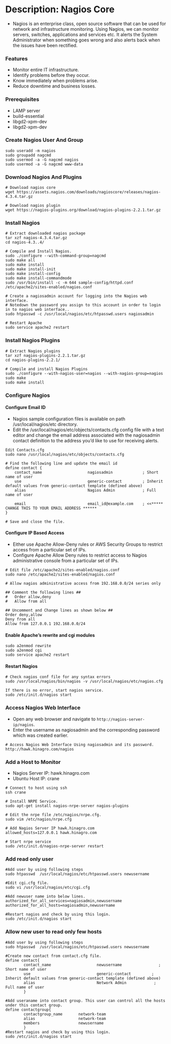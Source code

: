 # Description: Nagios Core
- Nagios is an enterprise class, open source software that can be used for network and infrastructure monitoring. Using 
  Nagios, we can monitor servers, switches, applications and services etc. It alerts the System Administrator when 
  something goes wrong and also alerts back when the issues have been rectified.

### Features
* Monitor entire IT infrastructure.
* Identify problems before they occur.
* Know immediately when problems arise.
* Reduce downtime and business losses.

### Prerequisites
* LAMP server
* build-essential
* libgd2-xpm-dev
* libgd2-xpm-dev

### Create Nagios User And Group
```
sudo useradd -m nagios
sudo groupadd nagcmd
sudo usermod -a -G nagcmd nagios
sudo usermod -a -G nagcmd www-data
```

### Download Nagios And Plugins
```
# Download nagios core 
wget https://assets.nagios.com/downloads/nagioscore/releases/nagios-4.3.4.tar.gz

# Download nagios plugin
wget https://nagios-plugins.org/download/nagios-plugins-2.2.1.tar.gz
```

### Install Nagios
```
# Extract downloaded nagios package
tar xzf nagios-4.3.4.tar.gz
cd nagios-4.3..4/

# Compile and Install Nagios.
sudo ./configure --with-command-group=nagcmd
sudo make all
sudo make install
sudo make install-init
sudo make install-config
sudo make install-commandmode
sudo /usr/bin/install -c -m 644 sample-config/httpd.conf /etc/apache2/sites-enabled/nagios.conf

# Create a nagiosadmin account for logging into the Nagios web interface. 
# Notedown the password you assign to this account in order to login in to nagios web interface..
sudo htpasswd -c /usr/local/nagios/etc/htpasswd.users nagiosadmin

# Restart Apache
sudo service apache2 restart
```

### Install Nagios Plugins
```
# Extract Nagios plugins
tar xzf nagios-plugins-2.2.1.tar.gz
cd nagios-plugins-2.2.1/

# Compile and install Nagios Plugins
sudo ./configure --with-nagios-user=nagios --with-nagios-group=nagios
sudo make
sudo make install
```

### Configure Nagios
#### Configure Email ID
- Nagios sample configuration files is available on path /usr/local/nagios/etc directory.
- Edit the /usr/local/nagios/etc/objects/contacts.cfg config file with a text editor and change the email address 
  associated with the nagiosadmin contact definition to the address you’d like to use for receiving alerts.

```
Edit Contacts.cfg
sudo nano /usr/local/nagios/etc/objects/contacts.cfg

# Find the following line and update the email id
define contact {
    contact_name                    nagiosadmin             ; Short name of user
    use                             generic-contact         ; Inherit default values from generic-contact template (defined above)
    alias                           Nagios Admin            ; Full name of user

    email                           email_id@example.com    ; <<***** CHANGE THIS TO YOUR EMAIL ADDRESS ******
}

# Save and close the file.
```

#### Configure IP Based Access
- Either use Apache Allow-Deny rules or AWS Security Groups to restrict access from a particular set of IPs. 
- Configure Apache Allow Deny rules to restrict access to Nagios administrative console from a particular set of IPs.

```
# Edit file /etc/apache2/sites-enabled/nagios.conf
sudo nano /etc/apache2/sites-enabled/nagios.conf

# Allow nagios administrative access from 192.168.0.0/24 series only

## Comment the following lines ##
#   Order allow,deny
#   Allow from all

## Uncomment and Change lines as shown below ##
Order deny,allow
Deny from all
Allow from 127.0.0.1 192.168.0.0/24
```

#### Enable Apache’s rewrite and cgi modules
```
sudo a2enmod rewrite
sudo a2enmod cgi
sudo service apache2 restart
```


#### Restart Nagios 
```
# Check nagios conf file for any syntax errors
sudo /usr/local/nagios/bin/nagios -v /usr/local/nagios/etc/nagios.cfg

If there is no error, start nagios service.
sudo /etc/init.d/nagios start
```

### Access Nagios Web Interface
- Open any web browser and navigate to `http://nagios-server-ip/nagios`. 
- Enter the username as nagiosadmin and the corresponding password which was created earlier.

```
# Access Nagios Web Interface Using nagiosadmin and its password.
http://hawk.hinagro.com/nagios
```


### Add a Host to Monitor
* Nagios Server IP: hawk.hinagro.com
* Ubuntu Host IP: crane

```
# Connect to host using ssh
ssh crane

# Install NRPE Service.
sudo apt-get install nagios-nrpe-server nagios-plugins

# Edit the nrpe file /etc/nagios/nrpe.cfg.
sudo vim /etc/nagios/nrpe.cfg

# Add Nagios Server IP hawk.hinagro.com
allowed_hosts=127.0.0.1 hawk.hinagro.com

# Start nrpe service
sudo /etc/init.d/nagios-nrpe-server restart
```
### Add read only user 

```
#Add user by using following steps
sudo htpasswd  /usr/local/nagios/etc/htpasswd.users newusername

#Edit cgi.cfg file.
sudo vi /usr/local/nagios/etc/cgi.cfg

#Add newuser name into below lines.
authorized_for_all_services=nagiosadmin,newusername
authorized_for_all_hosts=nagiosadmin,newusername

#Restart nagios and check by using this login.
sudo /etc/init.d/nagios start
```
### Allow new user to read only few hosts 

```
#Add user by using following steps
sudo htpasswd  /usr/local/nagios/etc/htpasswd.users newusername

#Create new contact from contact.cfg file.
define contact{
        contact_name                    newusername                ; Short name of user
        use                             generic-contact         ; Inherit default values from generic-contact template (defined above)
        alias                           Network Admin            ; Full name of user
        }
        
#Add useraname into contact group. This user can control all the hosts under this contact group.
define contactgroup{
        contactgroup_name       network-team
        alias                   network-team
        members                 newusername
        }
#Restart nagios and check by using this login.
sudo /etc/init.d/nagios start       
```
